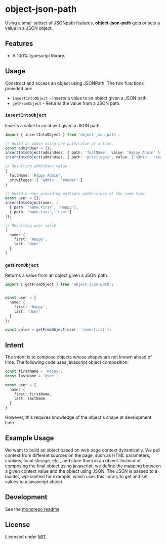 # **object-json-path**

Using a small subset of [JSONpath](https://jsontostring.com/jsonpath/) features, **object-json-path** gets or sets a value in a JSON object.

## Features

* A 100% typescript library.

## Usage

Construct and access an object using JSONPath. The two functions provided are:

* `insertIntoObject` - Inserts a value to an object given a JSON path.
* `getFromObject` - Returns the value from a JSON path.

### `insertIntoObject`

Inserts a value to an object given a JSON path.

```typescript
import { insertIntoObject } from 'object-json-path';

// build an admin using one path/value at a time.
const adminUser = {};
insertIntoObject(adminUser, { path: 'fullName', value: 'Happy Admin' });
insertIntoObject(adminUser, { path: 'privileges', value: ['admin', 'reader'] });

// Resulting adminUser value
{
  fullName: 'Happy Admin',
  privileges: [ 'admin', 'reader' ]
}

// build a user providing multiple path/values at the same time.
const user = {};
insertIntoObject(user, [
  { path: 'name.first', 'Happy'},
  { path: 'name.last', 'User'}
]);

// Resulting user value
{
  name: {
    first: 'Happy',
    last: 'User'
  }
}
```

### `getFromObject`

Returns a value from an object given a JSON path.

```typescript
import { getFromObject } from 'object-json-path';


const user = {
  name: {
    first: 'Happy',
    last: 'User'
  }
};

const value = getFromObject(user, 'name.first');

```

## Intent

The intent is to compose objects whose shapes are not known ahead of time. The following code uses javascript object composition:

```typescript
const firstName = 'Happy';
const lastName = 'User';

const user = {
  name: {
    first: firstName,
    last: lastName,
  }
}
```

However, this requires knowledge of the object's shape at development time.

## Example Usage

We want to build an object based on web page context dynamically. We pull context from different sources on the page, such as HTML parameters, cookies, local storage, etc., and store them in an object. Instead of composing the final object using javascript, we define the mapping between a given context value and the object using JSON. The JSON is passed to a builder, wp-context for example, which uses this library to get and set values to a javascript object.

## Development

See the [monorepo readme](https://www.github.com/erichosick/trkm).

## License

Licensed under [MIT](./LICENSE.md).
